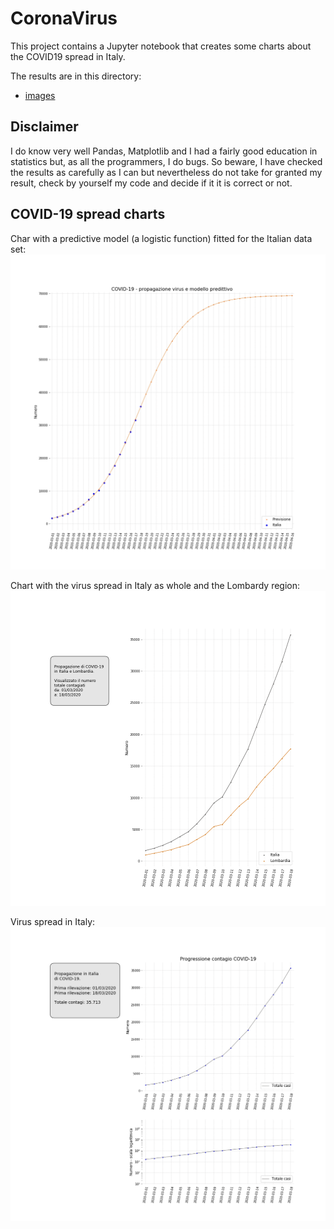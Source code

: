 # CoronaVirus
This project contains a Jupyter notebook that creates some charts about the COVID19 spread in Italy.

The results are in this directory:
  - [images](./images)

## Disclaimer
I do know very well Pandas, Matplotlib and I had a fairly good education in statistics but, as all the programmers, I do bugs.
So beware, I have checked the results as carefully as I can but nevertheless do not take for granted my result, check by yourself my 
code and decide if it it is correct or not.

## COVID-19 spread charts
Char with a predictive model (a logistic function) fitted for the Italian data set:
![Italy chart with comparative logistic model](./images/covid19_IT_with_logistic_model_chart.png?)

Chart with the virus spread in Italy as whole and the Lombardy region:
![Italy and Lombardy composite chart](./images/covid19_composed_chart.png?)

Virus spread in Italy:
![Italy chart](./images/covid19_chart.png?)

